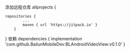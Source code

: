 添加远程仓库
allprojects {
		
    repositories {
			...
			maven { url 'https://jitpack.io' }
		}
}
依赖
dependencies {
	        implementation 'com.github.BailunMobileDev:BLAndroidVideoView:v0.1.0'
}
